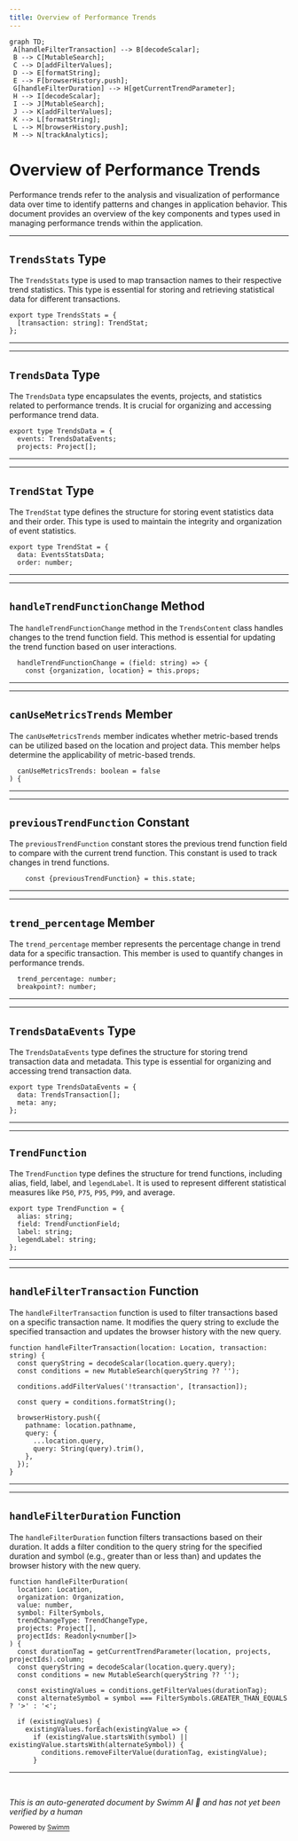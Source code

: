 ```yaml
---
title: Overview of Performance Trends
---
```

```mermaid
graph TD;
 A[handleFilterTransaction] --> B[decodeScalar];
 B --> C[MutableSearch];
 C --> D[addFilterValues];
 D --> E[formatString];
 E --> F[browserHistory.push];
 G[handleFilterDuration] --> H[getCurrentTrendParameter];
 H --> I[decodeScalar];
 I --> J[MutableSearch];
 J --> K[addFilterValues];
 K --> L[formatString];
 L --> M[browserHistory.push];
 M --> N[trackAnalytics];
```

# Overview of Performance Trends

Performance trends refer to the analysis and visualization of performance data over time to identify patterns and changes in application behavior. This document provides an overview of the key components and types used in managing performance trends within the application.

<SwmSnippet path="/static/app/views/performance/trends/types.tsx" line="80">

---

## <SwmToken path="static/app/views/performance/trends/types.tsx" pos="80:4:4" line-data="export type TrendsStats = {">`TrendsStats`</SwmToken> Type

The <SwmToken path="static/app/views/performance/trends/types.tsx" pos="80:4:4" line-data="export type TrendsStats = {">`TrendsStats`</SwmToken> type is used to map transaction names to their respective trend statistics. This type is essential for storing and retrieving statistical data for different transactions.

```tsx
export type TrendsStats = {
  [transaction: string]: TrendStat;
};
```

---

</SwmSnippet>

<SwmSnippet path="/static/app/views/performance/trends/types.tsx" line="107">

---

## <SwmToken path="static/app/views/performance/trends/types.tsx" pos="107:4:4" line-data="export type TrendsData = {">`TrendsData`</SwmToken> Type

The <SwmToken path="static/app/views/performance/trends/types.tsx" pos="107:4:4" line-data="export type TrendsData = {">`TrendsData`</SwmToken> type encapsulates the events, projects, and statistics related to performance trends. It is crucial for organizing and accessing performance trend data.

```tsx
export type TrendsData = {
  events: TrendsDataEvents;
  projects: Project[];
```

---

</SwmSnippet>

<SwmSnippet path="/static/app/views/performance/trends/types.tsx" line="75">

---

## <SwmToken path="static/app/views/performance/trends/types.tsx" pos="75:4:4" line-data="export type TrendStat = {">`TrendStat`</SwmToken> Type

The <SwmToken path="static/app/views/performance/trends/types.tsx" pos="75:4:4" line-data="export type TrendStat = {">`TrendStat`</SwmToken> type defines the structure for storing event statistics data and their order. This type is used to maintain the integrity and organization of event statistics.

```tsx
export type TrendStat = {
  data: EventsStatsData;
  order: number;
```

---

</SwmSnippet>

<SwmSnippet path="/static/app/views/performance/trends/content.tsx" line="90">

---

## <SwmToken path="static/app/views/performance/trends/content.tsx" pos="90:1:1" line-data="  handleTrendFunctionChange = (field: string) =&gt; {">`handleTrendFunctionChange`</SwmToken> Method

The <SwmToken path="static/app/views/performance/trends/content.tsx" pos="90:1:1" line-data="  handleTrendFunctionChange = (field: string) =&gt; {">`handleTrendFunctionChange`</SwmToken> method in the <SwmToken path="static/app/views/performance/trends/content.tsx" pos="68:2:2" line-data="class TrendsContent extends Component&lt;Props, State&gt; {">`TrendsContent`</SwmToken> class handles changes to the trend function field. This method is essential for updating the trend function based on user interactions.

```tsx
  handleTrendFunctionChange = (field: string) => {
    const {organization, location} = this.props;
```

---

</SwmSnippet>

<SwmSnippet path="/static/app/views/performance/trends/utils/index.tsx" line="252">

---

## <SwmToken path="static/app/views/performance/trends/utils/index.tsx" pos="252:1:1" line-data="  canUseMetricsTrends: boolean = false">`canUseMetricsTrends`</SwmToken> Member

The <SwmToken path="static/app/views/performance/trends/utils/index.tsx" pos="252:1:1" line-data="  canUseMetricsTrends: boolean = false">`canUseMetricsTrends`</SwmToken> member indicates whether metric-based trends can be utilized based on the location and project data. This member helps determine the applicability of metric-based trends.

```tsx
  canUseMetricsTrends: boolean = false
) {
```

---

</SwmSnippet>

<SwmSnippet path="/static/app/views/performance/trends/content.tsx" line="191">

---

## <SwmToken path="static/app/views/performance/trends/content.tsx" pos="191:4:4" line-data="    const {previousTrendFunction} = this.state;">`previousTrendFunction`</SwmToken> Constant

The <SwmToken path="static/app/views/performance/trends/content.tsx" pos="191:4:4" line-data="    const {previousTrendFunction} = this.state;">`previousTrendFunction`</SwmToken> constant stores the previous trend function field to compare with the current trend function. This constant is used to track changes in trend functions.

```tsx
    const {previousTrendFunction} = this.state;
```

---

</SwmSnippet>

<SwmSnippet path="/static/app/views/performance/trends/types.tsx" line="92">

---

## <SwmToken path="static/app/views/performance/trends/types.tsx" pos="92:1:1" line-data="  trend_percentage: number;">`trend_percentage`</SwmToken> Member

The <SwmToken path="static/app/views/performance/trends/types.tsx" pos="92:1:1" line-data="  trend_percentage: number;">`trend_percentage`</SwmToken> member represents the percentage change in trend data for a specific transaction. This member is used to quantify changes in performance trends.

```tsx
  trend_percentage: number;
  breakpoint?: number;
```

---

</SwmSnippet>

<SwmSnippet path="/static/app/views/performance/trends/types.tsx" line="102">

---

## <SwmToken path="static/app/views/performance/trends/types.tsx" pos="102:4:4" line-data="export type TrendsDataEvents = {">`TrendsDataEvents`</SwmToken> Type

The <SwmToken path="static/app/views/performance/trends/types.tsx" pos="102:4:4" line-data="export type TrendsDataEvents = {">`TrendsDataEvents`</SwmToken> type defines the structure for storing trend transaction data and metadata. This type is essential for organizing and accessing trend transaction data.

```tsx
export type TrendsDataEvents = {
  data: TrendsTransaction[];
  meta: any;
};
```

---

</SwmSnippet>

<SwmSnippet path="/static/app/views/performance/trends/types.tsx" line="25">

---

## <SwmToken path="static/app/views/performance/trends/types.tsx" pos="25:4:4" line-data="export type TrendFunction = {">`TrendFunction`</SwmToken>

The <SwmToken path="static/app/views/performance/trends/types.tsx" pos="25:4:4" line-data="export type TrendFunction = {">`TrendFunction`</SwmToken> type defines the structure for trend functions, including alias, field, label, and <SwmToken path="static/app/views/performance/trends/types.tsx" pos="29:1:1" line-data="  legendLabel: string;">`legendLabel`</SwmToken>. It is used to represent different statistical measures like <SwmToken path="static/app/views/performance/trends/types.tsx" pos="44:1:1" line-data="  P50 = &#39;p50&#39;,">`P50`</SwmToken>, <SwmToken path="static/app/views/performance/trends/types.tsx" pos="45:1:1" line-data="  P75 = &#39;p75&#39;,">`P75`</SwmToken>, <SwmToken path="static/app/views/performance/trends/types.tsx" pos="46:1:1" line-data="  P95 = &#39;p95&#39;,">`P95`</SwmToken>, <SwmToken path="static/app/views/performance/trends/types.tsx" pos="47:1:1" line-data="  P99 = &#39;p99&#39;,">`P99`</SwmToken>, and average.

```tsx
export type TrendFunction = {
  alias: string;
  field: TrendFunctionField;
  label: string;
  legendLabel: string;
};
```

---

</SwmSnippet>

<SwmSnippet path="/static/app/views/performance/trends/changedTransactions.tsx" line="151">

---

## <SwmToken path="static/app/views/performance/trends/changedTransactions.tsx" pos="151:2:2" line-data="function handleFilterTransaction(location: Location, transaction: string) {">`handleFilterTransaction`</SwmToken> Function

The <SwmToken path="static/app/views/performance/trends/changedTransactions.tsx" pos="151:2:2" line-data="function handleFilterTransaction(location: Location, transaction: string) {">`handleFilterTransaction`</SwmToken> function is used to filter transactions based on a specific transaction name. It modifies the query string to exclude the specified transaction and updates the browser history with the new query.

```tsx
function handleFilterTransaction(location: Location, transaction: string) {
  const queryString = decodeScalar(location.query.query);
  const conditions = new MutableSearch(queryString ?? '');

  conditions.addFilterValues('!transaction', [transaction]);

  const query = conditions.formatString();

  browserHistory.push({
    pathname: location.pathname,
    query: {
      ...location.query,
      query: String(query).trim(),
    },
  });
}
```

---

</SwmSnippet>

<SwmSnippet path="/static/app/views/performance/trends/changedTransactions.tsx" line="168">

---

## <SwmToken path="static/app/views/performance/trends/changedTransactions.tsx" pos="168:2:2" line-data="function handleFilterDuration(">`handleFilterDuration`</SwmToken> Function

The <SwmToken path="static/app/views/performance/trends/changedTransactions.tsx" pos="168:2:2" line-data="function handleFilterDuration(">`handleFilterDuration`</SwmToken> function filters transactions based on their duration. It adds a filter condition to the query string for the specified duration and symbol (e.g., greater than or less than) and updates the browser history with the new query.

```tsx
function handleFilterDuration(
  location: Location,
  organization: Organization,
  value: number,
  symbol: FilterSymbols,
  trendChangeType: TrendChangeType,
  projects: Project[],
  projectIds: Readonly<number[]>
) {
  const durationTag = getCurrentTrendParameter(location, projects, projectIds).column;
  const queryString = decodeScalar(location.query.query);
  const conditions = new MutableSearch(queryString ?? '');

  const existingValues = conditions.getFilterValues(durationTag);
  const alternateSymbol = symbol === FilterSymbols.GREATER_THAN_EQUALS ? '>' : '<';

  if (existingValues) {
    existingValues.forEach(existingValue => {
      if (existingValue.startsWith(symbol) || existingValue.startsWith(alternateSymbol)) {
        conditions.removeFilterValue(durationTag, existingValue);
      }
```

---

</SwmSnippet>

&nbsp;

*This is an auto-generated document by Swimm AI 🌊 and has not yet been verified by a human*

<SwmMeta version="3.0.0" repo-id="Z2l0aHViJTNBJTNBc2VudHJ5LWRlbW8tMSUzQSUzQVN3aW1tLURlbW8=" repo-name="sentry-demo-1" doc-type="overview"><sup>Powered by [Swimm](/)</sup></SwmMeta>

